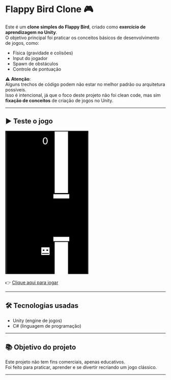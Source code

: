 # Flappy Bird Clone 🎮

Este é um **clone simples do Flappy Bird**, criado como **exercício de aprendizagem no Unity**.  
O objetivo principal foi praticar os conceitos básicos de desenvolvimento de jogos, como:
- Física (gravidade e colisões)  
- Input do jogador  
- Spawn de obstáculos  
- Controle de pontuação  

⚠️ **Atenção**:  
Alguns trechos de código podem não estar no melhor padrão ou arquitetura possíveis.  
Isso é intencional, já que o foco deste projeto não foi clean code, mas sim **fixação de conceitos** de criação de jogos no Unity.  

---

## ▶️ Teste o jogo
![Print do jogo](./Assets/flappy.PNG)


👉 [Clique aqui para jogar](https://play.unity.com/en/games/dcad8d9e-a154-4eee-b907-9365cdf1b312/minimal-flappy-bird)  

---

## 🛠️ Tecnologias usadas
- Unity (engine de jogos)  
- C# (linguagem de programação)  

---

## 📚 Objetivo do projeto
Este projeto não tem fins comerciais, apenas educativos.  
Foi feito para praticar, aprender e se divertir recriando um jogo clássico.  

---
